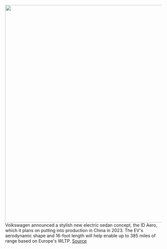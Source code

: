 <img src='https://cdn.vox-cdn.com/thumbor/YUxf8-t5mMuo-moMeDpgo3IzpKU=/0x0:6048x4024/1200x800/filters:focal(2541x1529:3507x2495)/cdn.vox-cdn.com/uploads/chorus_image/image/71020082/15638_VolkswagenunveilsthestylishID.AEROconcept.0.jpg' width='700px' /><br/>
Volkswagen announced a stylish new electric sedan concept, the ID Aero, which it plans on putting into production in China in 2023. The EV's aerodynamic shape and 16-foot length will help enable up to 385 miles of range based on Europe's WLTP.
<a href='https://www.theverge.com/2022/6/27/23184710/vw-id-aero-concept-electric-ev-sedan'> Source <a/>